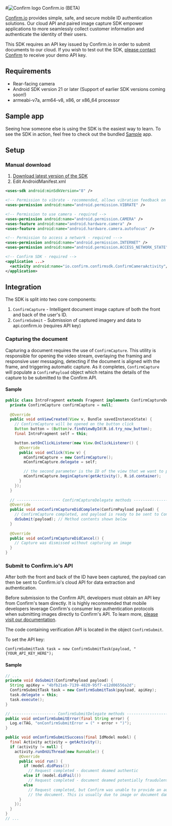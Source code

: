 #![Confirm logo](https://s3-us-west-2.amazonaws.com/confirm.public/web-images/confirm-logo_43x34.png) Confirm.io (BETA)

[Confirm.io](http://www.confirm.io/) provides simple, safe, and secure mobile ID authentication solutions. Our cloud API and paired image capture SDK empower applications to more seamlessly collect customer information and authenticate the identity of their users. 

This SDK requires an API key issued by Confirm.io in order to submit documents to our cloud. If you wish to test out the SDK, [please contact Confirm](http://www.confirm.io/#!contact/i66dd) to receive your demo API key.

## Requirements

* Rear-facing camera
* Android SDK version 21 or later (Support of earlier SDK versions coming soon!)
* armeabi-v7a, arm64-v8, x86, or x86_64 processor

## Sample app

Seeing how someone else is using the SDK is the easiest way to learn. To see the SDK in action, feel free to check out the bundled [Sample](https://github.com/confirm-io/confirm-Android-SDK/tree/master/Sample) app.

## Setup

### Manual download

1. [Download latest version of the SDK](https://github.com/confirm-io/confirm-Android-SDK/archive/master.zip)
2. Edit AndroidManifest.xml
```xml
<uses-sdk android:minSdkVersion="8" />

<!-- Permission to vibrate - recommended, allows vibration feedback on scan -->
<uses-permission android:name="android.permission.VIBRATE" />

<!-- Permission to use camera - required -->
<uses-permission android:name="android.permission.CAMERA" />
<uses-feature android:name="android.hardware.camera" />
<uses-feature android:name="android.hardware.camera.autofocus" />

<!-- Permission to access a network - required --->
<uses-permission android:name="android.permission.INTERNET" />
<uses-permission android:name="android.permission.ACCESS_NETWORK_STATE" />

<!-- Confirm SDK - required -->
<application ...>
  <activity android:name="io.confirm.confirmsdk.ConfirmCameraActivity"/>
</application>
```

## Integration

The SDK is split into two core components:

1. `ConfirmCapture` - Intelligent document image capture of both the front and back of the user's ID.
2. `ConfirmSubmit` - Submission of captured imagery and data to api.confirm.io (requires API key)

### Capturing the document

Capturing a document requires the use of `ConfirmCapture`. This utility is responsible for opening the video stream, overlaying the framing and responsive user messaging, detecting if the document is aligned with the frame, and triggering automatic capture. As it completes, `ConfirmCapture` will populate a `ConfirmPayload` object which retains the details of the capture to be submitted to the Confirm API. 

#### Sample
```java
public class IntroFragment extends Fragment implements ConfirmCaptureDelegate, ConfirmSubmitDelegate { {
  private ConfirmCapture confirmCapture = null;
  
  @Override
  public void onViewCreated(View v, Bundle savedInstanceState) {
    // ConfirmCapture will be opened on the button click
    Button button = (Button)v.findViewById(R.id.try_now_button);
    final IntroFragment self = this;

    button.setOnClickListener(new View.OnClickListener() {
      @Override
      public void onClick(View v) {
        mConfirmCapture = new ConfirmCapture();
        mConfirmCapture.delegate = self;

        // the second parameter is the ID of the view that we want to put our UX into
        mConfirmCapture.beginCapture(getActivity(), R.id.container);
      }
    });
  }
  
  // ------------------- ConfirmCaptureDelegate methods -------------------
  @Override
  public void onConfirmCaptureDidComplete(ConfirmPayload payload) {
    // ConfirmCapture completed, and payload is ready to be sent to Confirm's cloud
    doSubmit(payload); // Method contents shown below
  }
  
  @Override
  public void onConfirmCaptureDidCancel() {
    // Capture was dismissed without capturing an image
  }
}
```

### Submit to Confirm.io's API

After both the front and back of the ID have been captured, the payload can then be sent to Confirm.io's cloud API for data extraction and authentication. 

Before submission to the Confirm API, developers must obtain an API key from Confirm's team directly. It is highly recommended that mobile developers leverage Confirm's consumer key authentication protocols when submitting images directly to Confirm's API. To learn more, [please visit our documentation](https://confirm.readme.io/docs/authentication).

The code containing verification API is located in the object `ConfirmSubmit`.

To set the API key:

```obj-c
ConfirmSubmitTask task = new ConfirmSubmitTask(payload, "{YOUR_API_KEY_HERE");
```

#### Sample

```java
// ...
private void doSubmit(ConfirmPayload payload) {
  String apiKey = "4bfb21eb-7139-4820-95f7-e12d06556a2d";
  ConfirmSubmitTask task = new ConfirmSubmitTask(payload, apiKey);
  task.delegate = this;
  task.execute();
}

// ------------------- ConfirmSubmitDelegate methods -------------------
public void onConfirmSubmitError(final String error) {
  Log.e(TAG, "onConfirmSubmitError = (" + error + ")");
}

public void onConfirmSubmitSuccess(final IdModel model) {
  final Activity activity = getActivity();
  if (activity != null) {
    activity.runOnUiThread(new Runnable() {
      @Override
      public void run() {
        if (model.didPass())
          // Request completed - document deamed authentic
        else if (model.didFail())
          // Request completed - document deamed potentially fraudulent
        else
          // Request completed, but Confirm was unable to provide an authentication status for
          // the document. This is usually due to image or document damage
      }
    });
  }
}
// ...
```
